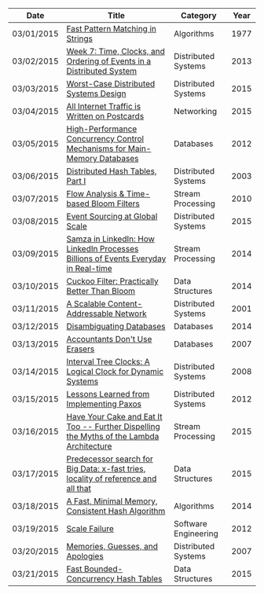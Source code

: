 | Date       | Title         | Category  | Year  |
| ---------- |---------------| ----------|-------|
| 03/01/2015 | [Fast Pattern Matching in Strings](http://www.cin.ufpe.br/~paguso/courses/if767/bib/KMP_1977.pdf) | Algorithms | 1977
| 03/02/2015 | [Week 7: Time, Clocks, and Ordering of Events in a Distributed System](http://swizec.com/blog/week-7-time-clocks-and-ordering-of-events-in-a-distributed-system/swizec/6444) | Distributed Systems | 2013
| 03/03/2015 | [Worst-Case Distributed Systems Design](http://www.bailis.org/blog/worst-case-distributed-systems-design/) | Distributed Systems | 2015
| 03/04/2015 | [All Internet Traffic is Written on Postcards](http://www.thoughtworks.com/insights/blog/all-internet-traffic-written-postcards) | Networking | 2015
| 03/05/2015 | [High-Performance Concurrency Control Mechanisms for Main-Memory Databases](http://arxiv.org/pdf/1201.0228v1.pdf) | Databases | 2012
| 03/06/2015 | [Distributed Hash Tables, Part I](http://www.linuxjournal.com/article/6797) | Distributed Systems | 2003
| 03/07/2015 | [Flow Analysis & Time-based Bloom Filters](https://www.igvita.com/2010/01/06/flow-analysis-time-based-bloom-filters/) | Stream Processing | 2010
| 03/08/2015 | [Event Sourcing at Global Scale](http://krasserm.github.io/2015/01/13/event-sourcing-at-global-scale/) | Distributed Systems | 2015
| 03/09/2015 | [Samza in LinkedIn: How LinkedIn Processes Billions of Events Everyday in Real-time](http://www.infoq.com/presentations/samza-linkedin-2014) | Stream Processing | 2014
| 03/10/2015 | [Cuckoo Filter: Practically Better Than Bloom](http://www.pdl.cmu.edu/PDL-FTP/FS/cuckoo-conext2014.pdf) | Data Structures | 2014
| 03/11/2015 | [A Scalable Content-Addressable Network](http://www.eecs.berkeley.edu/~sylvia/papers/cans.pdf) | Distributed Systems | 2001
| 03/12/2015 | [Disambiguating Databases](http://queue.acm.org/detail.cfm?id=2696453) | Databases | 2014
| 03/13/2015 | [Accountants Don't Use Erasers](http://blogs.msdn.com/b/pathelland/archive/2007/06/14/accountants-don-t-use-erasers.aspx) | Databases | 2007
| 03/14/2015 | [Interval Tree Clocks: A Logical Clock for Dynamic Systems](http://gsd.di.uminho.pt/members/cbm/ps/itc2008.pdf) | Distributed Systems | 2008
| 03/15/2015 | [Lessons Learned from Implementing Paxos](http://blog.willportnoy.com/2012/06/lessons-learned-from-paxos.html) | Distributed Systems | 2012
| 03/16/2015 | [Have Your Cake and Eat It Too -- Further Dispelling the Myths of the Lambda Architecture](http://www.infoq.com/presentations/millwheel) | Stream Processing | 2015
| 03/17/2015 | [Predecessor search for Big Data: x-fast tries, locality of reference and all that](http://www.borzov.ca/posts/xfast/) | Data Structures | 2015
| 03/18/2015 | [A Fast, Minimal Memory, Consistent Hash Algorithm](http://arxiv.org/pdf/1406.2294v1.pdf) | Algorithms | 2014
| 03/19/2015 | [Scale Failure](http://queue.acm.org/detail.cfm?id=2147781) | Software Engineering | 2012
| 03/20/2015 | [Memories, Guesses, and Apologies](http://blogs.msdn.com/b/pathelland/archive/2007/05/15/memories-guesses-and-apologies.aspx) | Distributed Systems | 2007
| 03/21/2015 | [Fast Bounded-Concurrency Hash Tables](http://backtrace.io/blog/blog/2015/03/13/workload-specialization/) | Data Structures | 2015
